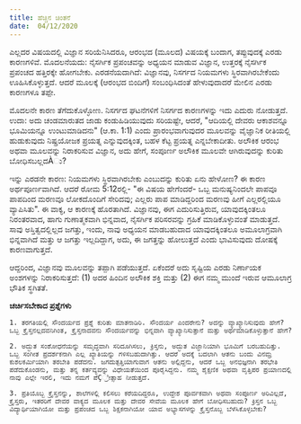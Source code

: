 ```yaml
---
title: ಹೆಚ್ಚಿನ ಚಿಂತನೆ
date:  04/12/2020
---
```


ಎಲ್ಲದರ ವಿಷಯದಲ್ಲಿ ವಿಜ್ಞಾನ ಸರಿಯೆನಿಸಿದರೂ, ಆರಂಭದ (ಮೂಲದ) ವಿಷಯಕ್ಕೆ ಬಂದಾಗ, ತಪ್ಪುವುದಕ್ಕೆ ಎರಡು ಕಾರಣಗಳಿವೆ. ಮೊದಲನೆಯದು: ನೈಸರ್ಗಿಕ ಪ್ರಪಂಚವನ್ನು ಅಧ್ಯಯನ ಮಾಡುವ ವಿಜ್ಞಾನ, ಉತ್ತರಕ್ಕೆ ನೈಸರ್ಗಿಕ ಪ್ರಪಂಚದ ಹತ್ತಿರಕ್ಕೇ ಹೋಗಬೇಕು. ಎರಡನೆಯದಾಗಿದೆ: ವಿಜ್ಞಾನವು, ನಿಸರ್ಗದ ನಿಯಮಗಳು ಸ್ಥಿರವಾಗಿರಬೇಕೆಂದು ಊಹಿಸಿಕೊಳ್ಳುತ್ತದೆ. ಆದರೆ ಮೂಲಕ್ಕೆ (ಆರಂಭದ ಬಿಂದಿಗೆ) ಸಂಬಂಧಿಸಿದಂತೆ ಹೇಳುವುದಾದರೆ ಮೇಲಿನ ಎರಡು ಕಾರಣಗಳೂ ತಪ್ಪೇ.

ಮೊದಲನೇ ಕಾರಣ ತೆಗೆದುಕೊಳ್ಳೋಣ. ನಿಸರ್ಗದ ಘಟನೆಗಳಿಗೆ ನಿಸರ್ಗದ ಕಾರಣಗಳನ್ನು ಇದು ಎದುರು ನೋಡುತ್ತದೆ. ಉದಾ: ಅದು ಚಂಡಮಾರುತದ ಜಾಡು ಕಂಡುಹಿಡಿಯುವುದು ಸರಿಯಷ್ಟೇ, ಆದರೆ, "ಆದಿಯಲ್ಲಿ ದೇವರು ಆಕಾಶವನ್ನೂ ಭೂಮಿಯನ್ನೂ ಉಂಟುಮಾಡಿದನು" (ಆ.ಕಾ. 1:1) ಎಂದು ಪ್ರಾರಂಭವಾಗುವುದರ ಮೂಲವನ್ನು ವೈಜ್ಞಾನಿಕ ರೀತಿಯಲ್ಲಿ ಹುಡುಕುವುದು ನಿಷ್ಪ್ರಯೋಜಕ ಪ್ರಯತ್ನ ಎನ್ನುವುದಕ್ಕಿಂತ, ಬಹಳ ಕೆಟ್ಟ ಪ್ರಯತ್ನ ಎನ್ನಬೇಕಾದೀತು. ಅಲೌಕಿಕ ಆರಂಭ ಅಥವಾ ಮೂಲವನ್ನು ನಿರಾಕರಿಸುವ ವಿಜ್ಞಾನ, ಅದು ಹೇಗೆ, ಸಂಪೂರ್ಣ ಅಲೌಕಿಕ ಮೂಲವೇ ಆಗಿರುವುದನ್ನು ಕುರಿತು ಬೋಧಿಸಬಲ್ಲದÀು?

ಇನ್ನು ಎರಡನೇ ಕಾರಣ: ನಿಯಮಗಳು ಸ್ಥಿರವಾಗಿರಬೇಕು ಎಂಬುದನ್ನು ಕುರಿತು ಏನು ಹೇಳೋಣ? ಈ ಕಾರಣ ಅರ್ಥಪೂರ್ಣವಾಗಿದೆ. ಆದರೆ ರೋಮ 5:12ರಲ್ಲಿ- "ಈ ವಿಷಯ ಹೇಗೆಂದರೆ- ಒಬ್ಬ ಮನುಷ್ಯನಿಂದಲೇ ಪಾಪವೂ ಪಾಪದಿಂದ ಮರಣವೂ ಲೋಕದೊಂದಿಗೆ ಸೇರಿದವು; ಎಲ್ಲರು ಪಾಪ ಮಾಡಿದ್ದರಿಂದ ಮರಣವು ಹೀಗೆ ಎಲ್ಲರಲ್ಲಿಯೂ ವ್ಯಾಪಿಸಿತು". ಈ ವಾಕ್ಯ, ಆ ಕಾರಣಕ್ಕೆ ಹೊರತಾಗಿದೆ. ವಿಜ್ಞಾನವು, ಈಗ ಎದುರಿಸುತ್ತಿರುವ, ಯಾವುದಕ್ಕಿಂತಲೂ ನಿರಂತರವಾದ, ಹಾಗು ಗುಣಾತ್ಮಕವಾಗಿ ಭಿನ್ನವಾದ, ನೈಸರ್ಗಿಕ ಪರಿಸರವನ್ನು ಗ್ರಹಿಕೆ ಮಾಡಿಕೊಳ್ಳುವಂತೆ ಮಾಡುತ್ತದೆ. ಸಾವು ಅಸ್ತಿತ್ವದಲ್ಲಿಲ್ಲದ ಜಗತ್ತು, ಇಂದು, ನಾವು ಅಧ್ಯಯನ ಮಾಡಬಹುದಾದ ಯಾವುದಕ್ಕಿಂತಲೂ ಅಮೂಲಾಗ್ರವಾಗಿ ಭಿನ್ನವಾಗಿದೆ ಮತ್ತು ಆ ಜಗತ್ತು ಇಲ್ಲದಿದ್ದಾಗ, ಅದು, ಈ ಜಗತ್ತನ್ನು ಹೋಲುತ್ತದೆ ಎಂದು ಭಾವಿಸುವುದು ದೋಷಕ್ಕೆ ಕಾರಣವಾಗುತ್ತದೆ.

ಆದ್ದರಿಂದ, ವಿಜ್ಞಾನವು ಮೂಲವನ್ನು ತಪ್ಪಾಗಿ ಪಡೆಯುತ್ತದೆ. ಏಕೆಂದರೆ ಅದು ಸೃಷ್ಟಿಯ ಎರಡು ನಿರ್ಣಾಯಕ ಅಂಶಗಳನ್ನು ನಿರಾಕರಿಸುತ್ತದೆ: (1) ಅದರ ಹಿಂದಿನ ಅಲೌಕಿಕ ಶಕ್ತಿ ಮತ್ತು (2) ಈಗ ನಮ್ಮ ಮುಂದೆ ಇರುವ ಆಮೂಲಾಗ್ರ ಭೌತಿಕ ಸ್ಥಗಿತತೆ.

**ಚರ್ಚಿಸಬೇಕಾದ ಪ್ರಶ್ನೆಗಳು**

`1. ತರಗತಿಯಲ್ಲಿ ಸೌಂದರ್ಯದ ಪ್ರಶ್ನೆ ಕುರಿತು ಮಾತನಾಡಿರಿ. ಸೌಂದರ್ಯ ಎಂದರೇನು? ಅದನ್ನು ವ್ಯಾಖ್ಯಾನಿಸುವುದು ಹೇಗೆ? ಒಬ್ಬ ಕ್ರೈಸ್ತನಲ್ಲದವನಿಗಿಂತ, ಕ್ರೈಸ್ತನಾದವನು ಸೌಂದರ್ಯವನ್ನು ಭಿನ್ನವಾಗಿ ವ್ಯಾಖ್ಯಾನಿಸುತ್ತಾನೆ ಮತ್ತು ಅರ್ಥಮಾಡಿಕೊಳ್ಳುತ್ತಾನೆ ಹೇಗೆ?`

`2. ಅದ್ಭುತ ಸಂಶೋಧನೆಯನ್ನು ಸಮೃದ್ಧವಾಗಿ ಸರಿದೂಗಿಸಲು, ಕ್ರಿಸ್ತನು, ಅದ್ಭುತ ವಿಜ್ಞಾನಿಯಾಗಿ ಭೂಮಿಗೆ ಬರಬಹುದಿತ್ತು. ಒಬ್ಬ ಸಂಗೀತ ಪ್ರದರ್ಶಕನಾಗಿ ಎಲ್ಲ ಖ್ಯಾತಿಯನ್ನು ಗಳಿಸಬಹುದಾಗಿತ್ತು. ಆದರೆ ಅದಕ್ಕೆ ಬದಲಾಗಿ ಆತನು ಬಂದು ವಿನಮ್ರ ಕುಶಲಕರ್ಮಿಯಾಗಿ ತರಬೇತಿ ಪಡೆದನು. ಜಗದುತ್ಪತ್ತಿಯಾಗುವಾಗ ಆತನು ಅಲ್ಲಿದ್ದನು, ಆದರೆ ಒಬ್ಬ ಅನಭಿಜ್ಞನಾಗಿ ತರಭೇತಿ ಪಡೆದುಕೊಂಡನು, ಮತ್ತು ತನ್ನ ಕರ್ತವ್ಯವನ್ನು ವಿಧೇಯತೆಯಿಂದ ಪೂರೈಸಿದ್ದನು. ನಮ್ಮ ಶೈಕ್ಷಣಿಕ ಅಥವಾ ವೃತ್ತಿಪರ ಪ್ರಯಾಣದಲ್ಲಿ ನಾವು ಎಲ್ಲೇ ಇರಲಿ, ಇದು ನಮಗೆ ಪೆÇ್ರೀತ್ಸಾಹ ನೀಡುತ್ತದೆ.`

`3. ಪ್ರತಿಯೊಬ್ಬ ಕ್ರೈಸ್ತನನ್ನು, ಶಾಲೆಗಳಲ್ಲಿ ಕಲಿಸಲು ಕರೆಯದಿದ್ದರೂ, ಉದ್ದೇಶ ಪೂರ್ವಕವಾಗಿ ಅಥವಾ ಸಂಪೂರ್ಣ ಅರಿವಿಲ್ಲದೆ, ಕ್ರೈಸ್ತರು, ಇತರರಿಗೆ ದೇವರ ವಾಕ್ಯದ ಮೂಲಕ ಮತ್ತು ದೇವರ ಸೇವೆಯ ಮೂಲಕ ಹೇಗೆ ಬೋಧಿಸಬಹುದು? ಕ್ರಿಸ್ತನ ಒಬ್ಬ ವಿದ್ಯಾರ್ಥಿಯಾಗಿಯೋ ಮತ್ತು ಪ್ರಪಂಚದ ಒಬ್ಬ ಶಿಕ್ಷಕನಾಗಿಯೋ ಯಾವ ಅಭ್ಯಾಸಗಳನ್ನು ಕ್ರೈಸ್ತನೊಬ್ಬ ಬೆಳೆಸಿಕೊಳ್ಳಬೇಕು?`